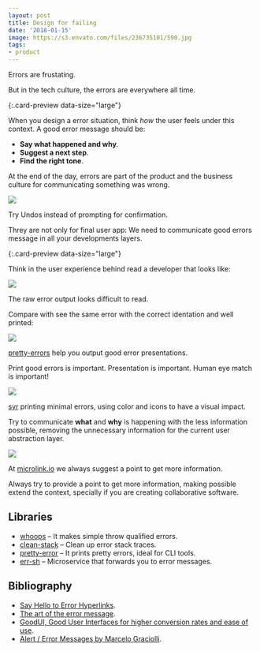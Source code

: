 ```yaml
---
layout: post
title: Design for failing
date: '2018-01-15'
image: https://s3.envato.com/files/236735101/590.jpg
tags:
- product
---
```


Errors are frustating.

But in the tech culture, the errors are everywhere all time.

[](https://twitter.com/GregorySchier/status/732830868562182144){:.card-preview data-size="large"}

When you design a error situation, think *how* the user feels under this context. A good error message should be:

- **Say what happened and why**.
- **Suggest a next step**.
- **Find the right tone**.

At the end of the day, errors are part of the product and the business culture for communicating something was wrong.

![](https://i.imgur.com/uTDI8tA.png)
<figcaption>Try Undos instead of prompting for confirmation.</figcaption>

Threy are not only for final user app: We need to communicate good errors message in all your developments layers.

[](https://twitter.com/yifan_xing_e/status/1042294371763146752){:.card-preview data-size="large"}

Think in the user experience behind read a developer that looks like:

![](https://i.imgur.com/ymk32Dw.png)
<figcaption>The raw error output looks difficult to read.</figcaption>

Compare with see the same error with the correct identation and well printed:

![](https://i.imgur.com/4oLFNNQ.png)
<figcaption><a href="https://github.com/AriaMinaei/pretty-error">pretty-errors</a> help you output good error presentations.</figcaption>

Print good errors is important. Presentation is important. Human eye match is important!

![](https://svr.js.org/demo.gif)
<figcaption><a href="https://svr.js.org">svr</a> printing minimal errors, using color and icons to have a visual impact.</figcaption>

Try to communicate **what** and **why** is happening with the less information possible, removing the unnecessary information for the current user abstraction layer.

![](https://i.imgur.com/Y0f50dC.png)
<figcaption>At <a href="https://microlink.io">microlink.io</a> we always suggest a point to get more information.</figcaption>

Always try to provide a point to get more information, making possible extend the context, specially if you are creating collaborative software.

## Libraries

- [whoops](https://github.com/Kikobeats/whoops) – It makes simple throw qualified errors.
- [clean-stack](https://github.com/sindresorhus/clean-stack) – Clean up error stack traces.
- [pretty-error](https://github.com/AriaMinaei/pretty-error) – It prints pretty errors, ideal for CLI tools.
- [err-sh](https://github.com/zeit/err-sh) – Microservice that forwards you to error messages.

## Bibliography

- [Say Hello to Error Hyperlinks](https://zeit.co/blog/err-sh).
- [The art of the error message](https://thestyleofelements.org/the-art-of-the-error-message-9f878d0bff80).
- [GoodUI, Good User Interfaces for higher conversion rates and ease of use](https://www.goodui.org).
- [Alert / Error Messages by Marcelo Graciolli](https://dribbble.com/shots/2990935-Alert-Error-Messages).
